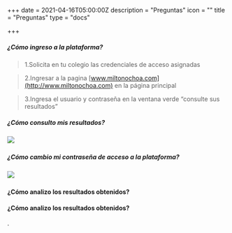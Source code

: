 +++
date = 2021-04-16T05:00:00Z
description = "Preguntas"
icon = ""
title = "Preguntas"
type = "docs"

+++
##### ¿Cómo ingreso a la plataforma?

>1.Solicita en tu colegio las credenciales de acceso asignadas

>2.Ingresar a la pagina [www.miltonochoa.com](http://www.miltonochoa.com) en la página principal

>3.Ingresa el usuario y contraseña en la ventana verde “consulte sus resultados”

##### ¿Cómo consulto mis resultados?

##### ![](/uploads/listado-notasestudiante.gif)

##### ¿Cómo cambio mi contraseña de acceso a la plataforma?

##### ![](/uploads/cambia-contrasena.gif)

##### 

#### ¿Cómo analizo los resultados obtenidos?

#### ¿Cómo analizo los resultados obtenidos?

.